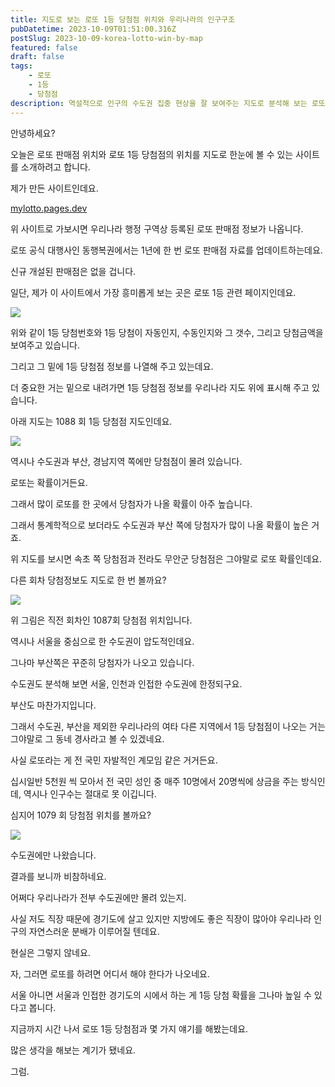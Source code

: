 ```yaml
---
title: 지도로 보는 로또 1등 당첨점 위치와 우리나라의 인구구조
pubDatetime: 2023-10-09T01:51:00.316Z
postSlug: 2023-10-09-korea-lotto-win-by-map
featured: false
draft: false
tags:
    - 로또
    - 1등
    - 당첨점
description: 역설적으로 인구의 수도권 집중 현상을 잘 보여주는 지도로 분석해 보는 로또 1등 당첨점 위치
---
```


안녕하세요?

오늘은 로또 판매점 위치와 로또 1등 당첨점의 위치를 지도로 한눈에 볼 수 있는 사이트를 소개하려고 합니다.

제가 만든 사이트인데요.

<a href="https://mylotto.pages.dev" target="_blank">mylotto.pages.dev</a>

위 사이트로 가보시면 우리나라 행정 구역상 등록된 로또 판매점 정보가 나옵니다.

로또 공식 대행사인 동행복권에서는 1년에 한 번 로또 판매점 자료를 업데이트하는데요.

신규 개설된 판매점은 없을 겁니다.

일단, 제가 이 사이트에서 가장 흥미롭게 보는 곳은 로또 1등 관련 페이지인데요.

![](https://blogger.googleusercontent.com/img/a/AVvXsEhyBYdq-4utqqO7OPDfmG7x42ndemaTqynxn5Wit-5XSuEXFGGRiapC4ii4sQlS1Nh1R7NG-SqMsWK81HspQj5rJLCCdbBv4lFGRCLIwBinMSl65u3a52IvHs5jc9ybtQZDTEt_vyc1RSgK8cwQw-ft8YJMJuZndBCto4Nuh4PSSdeK86b9qrL0DizndbQ)

위와 같이 1등 당첨번호와 1등 당첨이 자동인지, 수동인지와 그 갯수, 그리고 당첨금액을 보여주고 있습니다.

그리고 그 밑에 1등 당첨점 정보를 나열해 주고 있는데요.

더 중요한 거는 밑으로 내려가면 1등 당첨점 정보를 우리나라 지도 위에 표시해 주고 있습니다.

아래 지도는 1088 회 1등 당첨점 지도인데요.

![](https://blogger.googleusercontent.com/img/a/AVvXsEgHZcfYNh3ze8XhPFeJDxWCBMv1VOYwQSenaVRekSCldGB-25hSzxxxypOzDUfLU-eON3Kd0CZhn6HtZie5-yPPC5YvEN6rntl4Bxi_r2cUCpWHx4d2wkl3-SUAO3Fpegfr6Ha6XYRRa8oZJ2bDXVZAGp4kSqvhMiRt7scx7fqX0F6isMbNjHuggADzO0k)

역시나 수도권과 부산, 경남지역 쪽에만 당첨점이 몰려 있습니다.

로또는 확률이거든요.

그래서 많이 로또를 한 곳에서 당첨자가 나올 확률이 아주 높습니다.

그래서 통계학적으로 보더라도 수도권과 부산 쪽에 당첨자가 많이 나올 확률이 높은 거죠.

위 지도를 보시면 속초 쪽 당첨점과 전라도 무안군 당첨점은 그야말로 로또 확률인데요.

다른 회차 당첨정보도 지도로 한 번 볼까요?

![](https://blogger.googleusercontent.com/img/a/AVvXsEjPqnRca2pB4Xz-K46jAZk7HcGfD1evsIMtPkIeG4-aaxJLH49-T0XJbNRYMGTef512LtvcS3lrzPXtuOLvkzNe-BH2esnw2ZxD7xoJe2DJi6z5C5gpqI1IEJYdx5QuURsiLZ8wBCnTgeYswvDySqe6huCqlMj8sXFaMwBmuXvBrFdwfmoxRZXJrKSRj4o)

위 그림은 직전 회차인 1087회 당첨점 위치입니다.

역시나 서울을 중심으로 한 수도권이 압도적인데요.

그나마 부산쪽은 꾸준히 당첨자가 나오고 있습니다.

수도권도 분석해 보면 서울, 인천과 인접한 수도권에 한정되구요.

부산도 마찬가지입니다.

그래서 수도권, 부산을 제외한 우리나라의 여타 다른 지역에서 1등 당첨점이 나오는 거는 그야말로 그 동네 경사라고 볼 수 있겠네요.

사실 로또라는 게 전 국민 자발적인 계모임 같은 거거든요.

십시일반 5천원 씩 모아서 전 국민 성인 중 매주 10명에서 20명씩에 상금을 주는 방식인데, 역시나 인구수는 절대로 못 이깁니다.

심지어 1079 회 당첨점 위치를 볼까요?

![](https://blogger.googleusercontent.com/img/a/AVvXsEjp8XbI5DrtyhXZPLdLb6hC4jXcYzYChL2l_IrIC9Ip1n49HBU3oxymYc9qBzD0ks9RdNilMPnqbkXuS5jaqSlQuDI7uTxpziGiuooE2iv40wm3M7gMM8hyJkI0WFlYBVnZCoPHp3L4MhU44jjUPIp7OsNiqcv8uSvfv1zqRJJyG2_BUb6uGxwRg7_5KOU)

수도권에만 나왔습니다.

결과를 보니까 비참하네요.

어쩌다 우리나라가 전부 수도권에만 몰려 있는지.

사실 저도 직장 때문에 경기도에 살고 있지만 지방에도 좋은 직장이 많아야 우리나라 인구의 자연스러운 분배가 이루어질 텐데요.

현실은 그렇지 않네요.

자, 그러면 로또를 하려면 어디서 해야 한다가 나오네요.

서울 아니면 서울과 인접한 경기도의 시에서 하는 게 1등 당첨 확률을 그나마 높일 수 있다고 봅니다.

지금까지 시간 나서 로또 1등 당첨점과 몇 가지 얘기를 해봤는데요.

많은 생각을 해보는 계기가 됐네요.

그럼.

